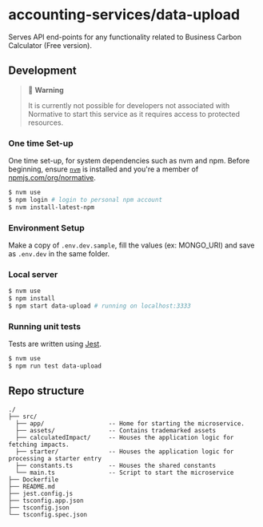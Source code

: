 <!--
 Copyright 2022 Meta Mind AB
 
 Licensed under the Apache License, Version 2.0 (the "License");
 you may not use this file except in compliance with the License.
 You may obtain a copy of the License at
 
     http://www.apache.org/licenses/LICENSE-2.0
 
 Unless required by applicable law or agreed to in writing, software
 distributed under the License is distributed on an "AS IS" BASIS,
 WITHOUT WARRANTIES OR CONDITIONS OF ANY KIND, either express or implied.
 See the License for the specific language governing permissions and
 limitations under the License.
-->

# accounting-services/data-upload

Serves API end-points for any functionality related to Business Carbon Calculator (Free version).

## Development

> 🚧 **Warning**
>
> It is currently not possible for developers not associated with Normative to
> start this service as it requires access to protected resources.

### One time Set-up

One time set-up, for system dependencies such as nvm and npm. Before beginning, ensure [`nvm`](https://github.com/nvm-sh/nvm) is installed and you're a member of [npmjs.com/org/normative](https://www.npmjs.com/org/normative).

```sh
$ nvm use
$ npm login # login to personal npm account
$ nvm install-latest-npm
```

### Environment Setup

Make a copy of `.env.dev.sample`, fill the values (ex: MONGO_URI) and save as `.env.dev` in the same folder.

### Local server

```sh
$ nvm use
$ npm install
$ npm start data-upload # running on localhost:3333
```

### Running unit tests

Tests are written using [Jest](https://jestjs.io).

```sh
$ nvm use
$ npm run test data-upload
```

## Repo structure

```
./
├── src/
  ├── app/                  -- Home for starting the microservice.
  ├── assets/               -- Contains trademarked assets
  ├── calculatedImpact/     -- Houses the application logic for fetching impacts.
  ├── starter/              -- Houses the application logic for processing a starter entry
  ├── constants.ts          -- Houses the shared constants
  └── main.ts               -- Script to start the microservice
├── Dockerfile
├── README.md
├── jest.config.js
├── tsconfig.app.json
├── tsconfig.json
└── tsconfig.spec.json

```
